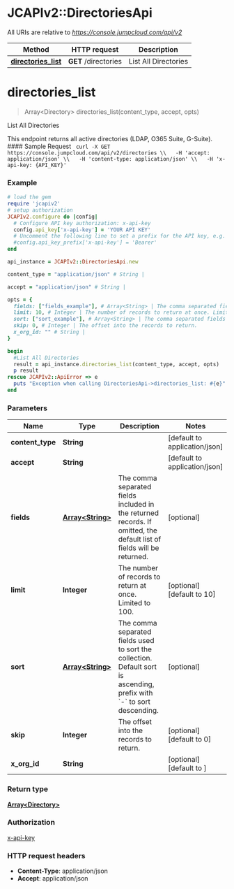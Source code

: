 # JCAPIv2::DirectoriesApi

All URIs are relative to *https://console.jumpcloud.com/api/v2*

Method | HTTP request | Description
------------- | ------------- | -------------
[**directories_list**](DirectoriesApi.md#directories_list) | **GET** /directories | List All Directories


# **directories_list**
> Array&lt;Directory&gt; directories_list(content_type, accept, opts)

List All Directories

This endpoint returns all active directories (LDAP, O365 Suite, G-Suite).  #### Sample Request ```  curl -X GET https://console.jumpcloud.com/api/v2/directories \\   -H 'accept: application/json' \\   -H 'content-type: application/json' \\   -H 'x-api-key: {API_KEY}' ```

### Example
```ruby
# load the gem
require 'jcapiv2'
# setup authorization
JCAPIv2.configure do |config|
  # Configure API key authorization: x-api-key
  config.api_key['x-api-key'] = 'YOUR API KEY'
  # Uncomment the following line to set a prefix for the API key, e.g. 'Bearer' (defaults to nil)
  #config.api_key_prefix['x-api-key'] = 'Bearer'
end

api_instance = JCAPIv2::DirectoriesApi.new

content_type = "application/json" # String | 

accept = "application/json" # String | 

opts = { 
  fields: ["fields_example"], # Array<String> | The comma separated fields included in the returned records. If omitted, the default list of fields will be returned. 
  limit: 10, # Integer | The number of records to return at once. Limited to 100.
  sort: ["sort_example"], # Array<String> | The comma separated fields used to sort the collection. Default sort is ascending, prefix with `-` to sort descending. 
  skip: 0, # Integer | The offset into the records to return.
  x_org_id: "" # String | 
}

begin
  #List All Directories
  result = api_instance.directories_list(content_type, accept, opts)
  p result
rescue JCAPIv2::ApiError => e
  puts "Exception when calling DirectoriesApi->directories_list: #{e}"
end
```

### Parameters

Name | Type | Description  | Notes
------------- | ------------- | ------------- | -------------
 **content_type** | **String**|  | [default to application/json]
 **accept** | **String**|  | [default to application/json]
 **fields** | [**Array&lt;String&gt;**](String.md)| The comma separated fields included in the returned records. If omitted, the default list of fields will be returned.  | [optional] 
 **limit** | **Integer**| The number of records to return at once. Limited to 100. | [optional] [default to 10]
 **sort** | [**Array&lt;String&gt;**](String.md)| The comma separated fields used to sort the collection. Default sort is ascending, prefix with &#x60;-&#x60; to sort descending.  | [optional] 
 **skip** | **Integer**| The offset into the records to return. | [optional] [default to 0]
 **x_org_id** | **String**|  | [optional] [default to ]

### Return type

[**Array&lt;Directory&gt;**](Directory.md)

### Authorization

[x-api-key](../README.md#x-api-key)

### HTTP request headers

 - **Content-Type**: application/json
 - **Accept**: application/json




